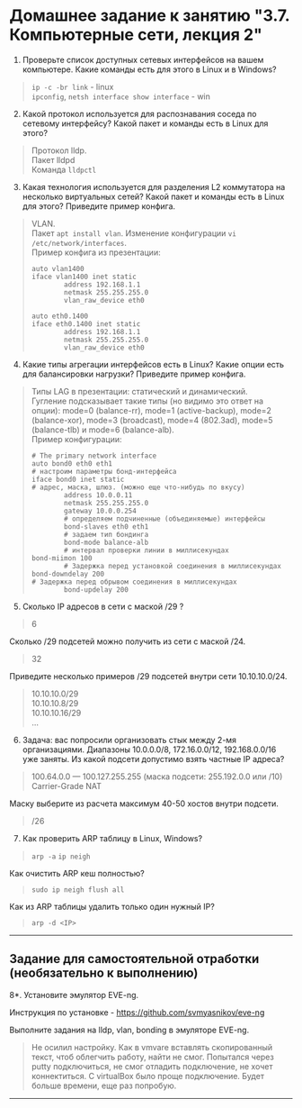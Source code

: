 # Домашнее задание к занятию "3.7. Компьютерные сети, лекция 2"

1. Проверьте список доступных сетевых интерфейсов на вашем компьютере. Какие команды есть для этого в Linux и в Windows?
> `ip -c -br link` - linux  
> `ipconfig`, `netsh interface show interface` - win
2. Какой протокол используется для распознавания соседа по сетевому интерфейсу? Какой пакет и команды есть в Linux для этого?
> Протокол lldp.  
> Пакет lldpd  
> Команда `lldpctl`
3. Какая технология используется для разделения L2 коммутатора на несколько виртуальных сетей? Какой пакет и команды есть в Linux для этого? Приведите пример конфига.
> VLAN.  
> Пакет `apt install vlan`. Изменение конфигурации `vi /etc/network/interfaces`.  
> Пример конфига из презентации: 
> ```
> auto vlan1400
> iface vlan1400 inet static
>         address 192.168.1.1
>         netmask 255.255.255.0
>         vlan_raw_device eth0
> 
> auto eth0.1400
> iface eth0.1400 inet static
>         address 192.168.1.1
>         netmask 255.255.255.0
>         vlan_raw_device eth0
> ```
4. Какие типы агрегации интерфейсов есть в Linux? Какие опции есть для балансировки нагрузки? Приведите пример конфига.
> Типы LAG в презентации: статический и динамический.  
> Гугление подсказывает такие типы (но видимо это ответ на опции): mode=0 (balance-rr), mode=1 (active-backup), mode=2 (balance-xor), mode=3 (broadcast),
> mode=4 (802.3ad), mode=5 (balance-tlb) и mode=6 (balance-alb).  
> Пример конфигурации:
> ```
> # The primary network interface
> auto bond0 eth0 eth1
> # настроим параметры бонд-интерфейса
> iface bond0 inet static
> # адрес, маска, шлюз. (можно еще что-нибудь по вкусу)
>         address 10.0.0.11
>         netmask 255.255.255.0
>         gateway 10.0.0.254
>         # определяем подчиненные (объединяемые) интерфейсы
>         bond-slaves eth0 eth1
>         # задаем тип бондинга
>         bond-mode balance-alb
>         # интервал проверки линии в миллисекундах
> bond-miimon 100
>         # Задержка перед установкой соединения в миллисекундах
> bond-downdelay 200
> # Задержка перед обрывом соединения в миллисекундах
>         bond-updelay 200
> ```
5. Сколько IP адресов в сети с маской /29 ? 
> 6

Сколько /29 подсетей можно получить из сети с маской /24. 
> 32

Приведите несколько примеров /29 подсетей внутри сети 10.10.10.0/24.
> 10.10.10.0/29  
> 10.10.10.8/29  
> 10.10.10.16/29   
> ...
6. Задача: вас попросили организовать стык между 2-мя организациями. Диапазоны 10.0.0.0/8, 172.16.0.0/12, 192.168.0.0/16 уже заняты. Из какой подсети допустимо взять частные IP адреса? 
> 100.64.0.0 — 100.127.255.255 (маска подсети: 255.192.0.0 или /10) Carrier-Grade NAT

Маску выберите из расчета максимум 40-50 хостов внутри подсети.
> /26
7. Как проверить ARP таблицу в Linux, Windows? 
> `arp -a` `ip neigh`

Как очистить ARP кеш полностью? 
> `sudo ip neigh flush all`

Как из ARP таблицы удалить только один нужный IP?
> `arp -d <IP>`


 ---
## Задание для самостоятельной отработки (необязательно к выполнению)

 8*. Установите эмулятор EVE-ng.
 
 Инструкция по установке - https://github.com/svmyasnikov/eve-ng

 Выполните задания на lldp, vlan, bonding в эмуляторе EVE-ng. 
> Не осилил настройку. Как в vmvare вставлять скопированный текст, чтоб облегчить работу, найти не смог. Попытался 
> через putty подключиться, не смог отладить подключение, не хочет коннектиться. С virtualBox было проще подключение.
> Будет больше времени, еще раз попробую.
 ---